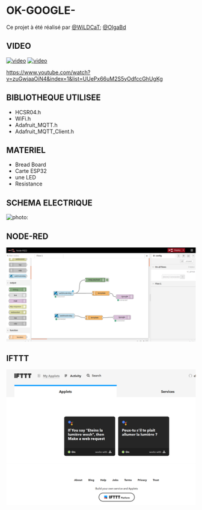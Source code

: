 # OK-GOOGLE-
Ce projet à été réalisé par [@WiLDCaT](https://github.com/wildcat7534); [@OlgaBd](https://github.com/olgaBd)

## VIDEO
[![video](https://img.youtube.com/vi/https://youtu.be/UUePx66uM2S5yOdfccGhUgKg/0.jpg)](https://www.youtube.com/watch?v=https://youtu.be/UUePx66uM2S5yOdfccGhUgKg)
[![video](montagefrigo.jpg)](https://www.youtube.com/watch?v=zuGwjaaOiN4&index=1&list=UUePx66uM2S5yOdfccGhUgKg)

https://www.youtube.com/watch?v=zuGwjaaOiN4&index=1&list=UUePx66uM2S5yOdfccGhUgKg

## BIBLIOTHEQUE UTILISEE
+ HCSR04.h
+ WiFi.h
+ Adafruit_MQTT.h
+ Adafruit_MQTT_Client.h


## MATERIEL
- Bread Board
- Carte ESP32
- une LED
- Resistance



## SCHEMA ELECTRIQUE

![photo: ]()

## NODE-RED

![photo: ](okGoogle_node-red.png)

## IFTTT

 ![photo: ](okGoogleIFTTT.png)   
